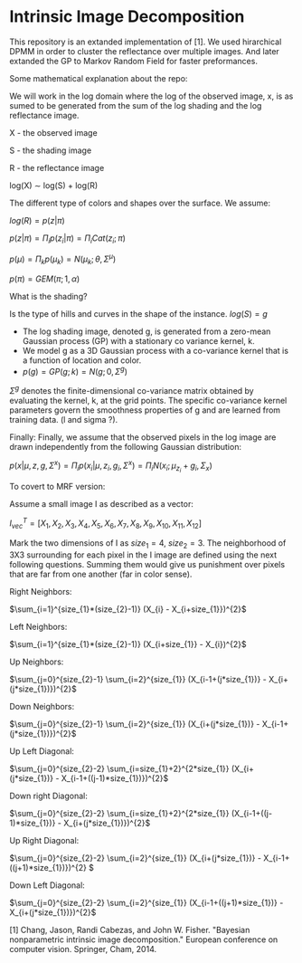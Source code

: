 # Intrinsic Image Decomposition 

This repository is an extanded implementation of [1]. 
We used hirarchical DPMM in order to cluster the reflectance over multiple images. 
And later extanded the GP to Markov Random Field for faster preformances. 

Some mathematical explanation about the repo:

We will work in the log domain where the log of the observed image, x, is as sumed to be generated from the sum of the log shading and the log reflectance
image.

X - the observed image

S - the shading image

R - the reflectance image

log(X) ∼ log(S) + log(R)

The different type of colors and shapes over the surface. 
We assume:

$log(R) = p(z|\pi)$

$p(z|\pi) = \Pi_{i} p(z_{i}|\pi) = \Pi_{i} Cat(z_{i};\pi)$ 

$p(\mu) = \Pi_{k} p(\mu_{k}) = N(\mu_{k};\theta,\Sigma^{\mu})$ 

$p(\pi) = GEM(\pi; 1, \alpha)$

What is the shading?

Is the type of hills and curves in the shape of the instance. 
$log(S) = g$ 

- The log shading image, denoted g, is generated from a zero-mean Gaussian process (GP) with a stationary co variance kernel, k. 
- We model g as a 3D Gaussian process with a co-variance kernel that is a function of location and color. 
- $p(g) = GP(g ; k) = N(g ; 0, \Sigma ^{g})$ 

$\Sigma ^{g}$ denotes the finite-dimensional co-variance matrix obtained by evaluating the kernel, k, at the grid points. 
The specific co-variance kernel parameters
govern the smoothness properties of g and are learned from training data. (l and sigma ?).

Finally:
Finally, we assume that the observed pixels in the log image are drawn independently from the following Gaussian distribution:

$p(x|\mu, z, g, \Sigma^{x}) = \Pi_{i} p(x_{i}|\mu, z_{i}, g_{i}, \Sigma^{x}) = \Pi_{i} N(x_{i} ; \mu_{z_{i}} + g_{i}, \Sigma_{x})$


To covert to MRF version:

Assume a small image I as described as a vector: 

$I_{vec}^{T} = [X_1, X_2, X_3, X_4, X_5, X_6, X_7, X_8, X_9, X_10, X_11, X_12]$

Mark the two dimensions of I as $size_{1} = 4$, $size_{2} = 3$. The neighborhood of 3X3 surrounding for each pixel in the I image are defined using the next following questions. Summing them would give us punishment over pixels that are far from one another (far in color sense).

Right Neighbors: 

$\sum_{i=1}^{size_{1}*(size_{2}-1)} (X_{i} - X_{i+size_{1}})^{2}$

Left Neighbors: 

$\sum_{i=1}^{size_{1}*(size_{2}-1)} (X_{i+size_{1}} - X_{i})^{2}$

Up Neighbors: 

$\sum_{j=0}^{size_{2}-1} \sum_{i=2}^{size_{1}} (X_{i-1+(j*size_{1})} - X_{i+(j*size_{1})})^{2}$

Down Neighbors:

$\sum_{j=0}^{size_{2}-1} \sum_{i=2}^{size_{1}} (X_{i+(j*size_{1})} - X_{i-1+(j*size_{1})})^{2}$

Up Left Diagonal:

$\sum_{j=0}^{size_{2}-2} \sum_{i=size_{1}+2}^{2*size_{1}} (X_{i+(j*size_{1})} - X_{i-1+((j-1)*size_{1})})^{2}$

Down right Diagonal:

$\sum_{j=0}^{size_{2}-2} \sum_{i=size_{1}+2}^{2*size_{1}} (X_{i-1+((j-1)*size_{1})} - X_{i+(j*size_{1})})^{2}$

Up Right Diagonal:

$\sum_{j=0}^{size_{2}-2} \sum_{i=2}^{size_{1}} (X_{i+(j*size_{1})} - X_{i-1+((j+1)*size_{1})})^{2} $

Down Left Diagonal:

$\sum_{j=0}^{size_{2}-2} \sum_{i=2}^{size_{1}} (X_{i-1+((j+1)*size_{1})} - X_{i+(j*size_{1})})^{2}$


[1] Chang, Jason, Randi Cabezas, and John W. Fisher. "Bayesian nonparametric intrinsic image decomposition." European conference on computer vision. Springer, Cham, 2014.‏
